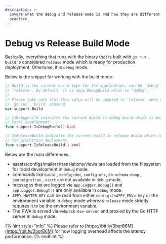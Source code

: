 ```yaml
---
description: >-
  Covers what the debug and release mode is and how they are different in
  practice.
---
```


# Debug vs Release Build Mode

Basically, everything that runs with the binary that is built with `go run . build` is considered `release` mode which is ready for production deployment. Otherwise, it is `debug` mode.

Below is the snippet for working with the build mode:

```go
// Build is the current build type for the application, can be `debug` or 
// `release`. By default, it is appy.DebugBuild which is "debug".
// 
// Please take note that this value will be updated to `release` when running
// `go run . build` command.
var support.Build

// IsDebugBuild indicates the current build is debug build which is meant for 
// local development.
func support.IsDebugBuild() bool

// IsReleaseBuild indicates the current build is release build which is meant 
// for production deployment.
func support.IsReleaseBuild() bool
```

Below are the main differences:

* assets/configs/mailers/translations/views are loaded from the filesystem for rapid development in `debug` mode.
* commands like `build` , `config:dec`, `config:enc`, `db:schema:dump` , `gen:migration` , `start` are not available in `debug` mode.
* messages that are logged via `app.Logger.Debug()` and `app.Logger.Debugf()` are only available in `debug` mode.
* `APPY_MASTER_KEY` can be read from either `configs/<APPY_ENV>.key` or the environment variable in `debug` mode whereas `release` mode strictly requires it to be the environment variable.
* The PWA is served via `webpack-dev-server` and proxied by the Go HTTP server in `debug` mode.

{% hint style="info" %}
Please refer to [https://bit.ly/3bqrB6M](https://bit.ly/3bqrB6M) for how logging overhead affects the latency performance.
{% endhint %}

